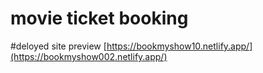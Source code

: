 # movie ticket booking
#deloyed site preview [https://bookmyshow10.netlify.app/](https://bookmyshow002.netlify.app/)
